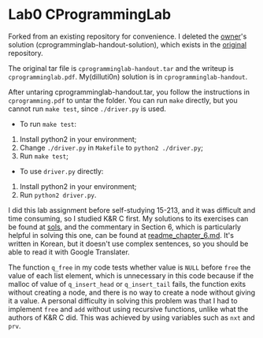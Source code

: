 # Lab0 CProgrammingLab

Forked from an existing repository for convenience. I deleted the [owner](https://github.com/codeAligned)'s solution (cprogramminglab-handout-solution), which exists in the [original](https://github.com/codeAligned/CMU-15213-Lab/blob/master/0_CProgrammingLab/cprogramminglab-handout-solution/queue.c) repository.

The original tar file is `cprogramminglab-handout.tar` and the writeup is
`cprogramminglab.pdf`. My(dilluti0n) solution is in `cprogramminglab-handout`.

After untaring cprogramminglab-handout.tar, you follow the instructions in 
`cprogramming.pdf` to untar the folder. You can run `make` directly, but you
cannot run `make test`, since `./driver.py` is used. 

- To run `make test`:
1. Install python2 in your environment;
2. Change `./driver.py` in `Makefile` to `python2 ./driver.py`;
3. Run `make test`;

- To use `driver.py` directly:
1. Install python2 in your environment;
2. Run `python2 driver.py`.

I did this lab assignment before self-studying 15-213, and it was difficult and time consuming, so I studied K&R C first. 
My solutions to its exercises can be found at [sols](https://github.com/dilluti0n/sols), and the commentary in Section 6, which is particularly helpful in solving this one, can be found at [readme_chapter_6.md](https://github.com/dilluti0n/sols/blob/master/6/readme_chapter_6.md).
It's written in Korean, but it doesn't use complex sentences, so you should be able to read it with Google Translater.

The function `q_free` in my code tests whether value is `NULL` before `free` the value of each list element, which is unnecessary in this code because if the malloc of value of `q_insert_head` or `q_insert_tail` fails, the function exits without creating a node, and there is no way to create a node without giving it a value.
A personal difficulty in solving this problem was that I had to implement `free` and `add` without using recursive functions, 
unlike what the authors of K&R C did. This was achieved by using variables such as `nxt` and `prv`.
